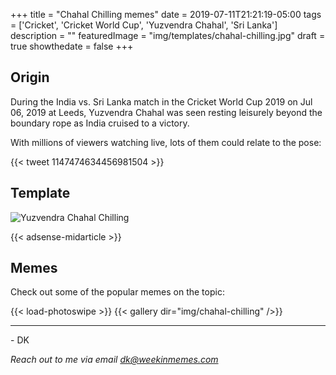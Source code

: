 +++
title = "Chahal Chilling memes"
date = 2019-07-11T21:21:19-05:00
tags = ['Cricket', 'Cricket World Cup', 'Yuzvendra Chahal', 'Sri Lanka']
description = ""
featuredImage = "img/templates/chahal-chilling.jpg"
draft = true
showthedate = false
+++

## Origin

During the India vs. Sri Lanka match in the Cricket World Cup 2019 on Jul 06, 2019 at Leeds, Yuzvendra Chahal was seen resting leisurely beyond the boundary rope as India cruised to a victory.
<!--more-->

With millions of viewers watching live, lots of them could relate to the pose:

{{< tweet 1147474634456981504 >}}

## Template

![Yuzvendra Chahal Chilling](img/templates/chahal-chilling.jpg)

{{< adsense-midarticle >}}

## Memes

Check out some of the popular memes on the topic:

{{< load-photoswipe >}}
{{< gallery dir="img/chahal-chilling" />}}

---
\- DK

*Reach out to me via email dk@weekinmemes.com*
